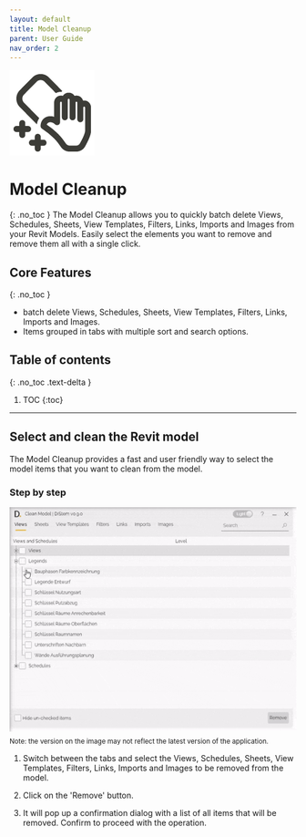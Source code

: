 ```yaml
---
layout: default
title: Model Cleanup
parent: User Guide
nav_order: 2
---
```


![DiStem Model Cleanup - Batch delete Views, Schedules, Sheets, View Templates, Filters, Links, Imports and Images from your Revit Models](../../assets/images/ModelCleanup/Model-Cleanup-Ribbon-Icon_x150.png)  


# Model Cleanup
{: .no_toc }
The Model Cleanup allows you to quickly batch delete Views, Schedules, Sheets, View Templates, Filters, Links, Imports and Images from your Revit Models. Easily select the elements you want to remove and remove them all with a single click.

## Core Features
{: .no_toc }
- batch delete Views, Schedules, Sheets, View Templates, Filters, Links, Imports and Images.
- Items grouped in tabs with multiple sort and search options.

## Table of contents
{: .no_toc .text-delta }

1. TOC
{:toc}

---

## Select and clean the Revit model

The Model Cleanup provides a fast and user friendly way to select the model items that you want to clean from the model.

### Step by step 

![DiStem Model Cleanup - Clean Revit Model step by step](../../assets/images/ModelCleanup/ModelCleanup.gif)  
<sub>Note: the version on the image may not reflect the latest version of the application.</sub>


1. Switch between the tabs and select the Views, Schedules, Sheets, View Templates, Filters, Links, Imports and Images to be removed from the model.

2. Click on the 'Remove' button.

3. It will pop up a confirmation dialog with a list of all items that will be removed. Confirm to proceed with the operation.
